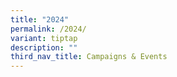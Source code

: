 ```yaml
---
title: "2024"
permalink: /2024/
variant: tiptap
description: ""
third_nav_title: Campaigns & Events
---
```

